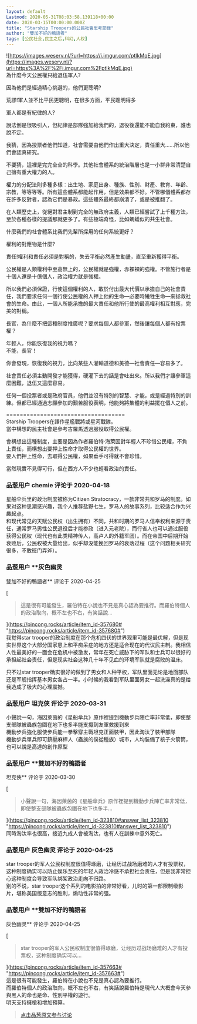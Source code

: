 ```yaml
---
layout: default
Lastmod: 2020-05-31T08:03:58.139118+00:00
date: 2020-03-15T00:00:00.000Z
title: "Starship Troopers的公民社會思考節錄"
author: "雙加不好的鴨語者"
tags: [公民社会,民主之后,科幻,人权]
---
```


![https://images.weserv.nl/?url=https://i.imgur.com/ptIkMqE.jpg](https://images.weserv.nl/?url=https%3A%2F%2Fi.imgur.com%2FptIkMqE.jpg)  
為什麼今天公民權只給退伍軍人?  
  
因為他們是經過精心挑選的，他們更聰明?  
  
荒謬!軍人並不比平民更聰明，在很多方面，平民聰明得多  
  
軍人都是有紀律的人?  
  
說法倒是很吸引人，但紀律是部隊強加給我們的，退役後還能不能自我約束，誰也說不定。  
  
我猜，因為投票者他們知道，社會需要由他們作出重大決定，責任重大……所以他們會認真研究。  
  
不要猜，這裡是完完全全的科學。其他社會體系的統治階層也是一小群非常清楚自己擁有重大權力的人。  
  
  
權力的分配法則多種多樣：出生地、家庭出身、種族、性別、財產、教育、年齡、宗教，等等等等。所有這些體系都能起作用，但是效果都不好。不管哪個體系都存在許多反對者，認為它們是暴政。這些體系最終都崩潰了，或是被推翻了。  
  
  
在人類歷史上，從絕對君主制到完全的無政府主義，人類已經嘗試了上千種方法，至於各種各樣的提議那就更多了。有些極端奇怪，比如螞蟻似的共生社會。  
  
  
什麼我們的社會體系比我們先輩所採用的任何系統更好？  
  
  
權利的對應物是什麼?  
  
責任!權利和責任必須是對稱的，失去平衡必然產生動盪，直至重新獲得平衡。  
  
公民權是人類權利中至高無上的，公民權就是強權，赤裸裸的強權。不管施行者是十個人還是十億個人，政治權力就是強權。  
  
所以我們必須保證，行使這個權利的人，敢於付出最大代價以承擔自己的社會責任，我們要求任何一個行使公民權的人押上他的生命—必要時犧牲生命—來拯救社會的生命。由此，一個人所能承擔的最大責任和他所行使的最高權利相互對應，完美的對稱。  
  
長官，為什麼不把這種制度推廣呢？要求每個人都參軍，然後讓每個人都有投票權？  
  
年輕人，你能恢復我的視力嗎？  
不能，長官！  
  
你會發現，恢復我的視力，比向某些人灌輸道德和美德—社會責任—容易多了。  
  
社會責任必須主動開發才能獲得，硬灌下去的話是會吐出來。所以我們才讓參軍這麼困難，退伍又這麼容易。  
  
任何一個投票者或是政府官員，他們並沒有特別的智慧、才能，或是經過特別的訓練。但都已經通過志願參加的艱苦服役表明，他能夠將集體的利益擺在個人之前。  
  
\===================================  
Starship Troopers在譯作星艦戰將或星河戰隊。  
當中構想的民主社會是參考古羅馬透過服役取得公民權。  
  
會構想出這種制度，主要是因為作者羅伯特·海萊因對年輕人不珍惜公民權，不負上責任，而構想出要押上性命才取得公民權的世界。  
要人們押上性命，去取得公民權，如果垂手可得就不會珍惜。  
  
當然現實不見得可行，但在西方人不少也輕看政治的責任。

            
### 品葱用户 **chemie** 评论于 2020-04-18
        
星船伞兵里的政治制度被称为Citizen Stratocracy，一款非常共和罗马的制度。如果对这种思潮感兴趣，我个人推荐盐野七生，罗马人的故事系列，比较适合作为兴趣起点。  
和现代常见的天赋公民权（出生拥有）不同，共和时期的罗马人信奉权利来源于责任，通常罗马男性公民退役后才能参政（进入元老院），而行省人也可以通过服役获得公民权（现代也有此类精神传人，高卢人的外籍军团）。而在帝国中后期开始衰败后，公民权被大量给出，似乎却没能挽回罗马的衰落过程（这个问题相关研究很多，不敢班门弄斧）。
        


            
### 品葱用户 **灰色幽灵 
雙加不好的鴨語者** 评论于 2020-04-25
        
[

> 這是很有可能發生，羅伯特在小說也不見是真心認為要推行。而羅伯特個人的政治取向，概不左也不右，有笑話說...

](https://pincong.rocks/article/item_id-357680# "https://pincong.rocks/article/item_id-357680#")  
我觉得star trooper的政治制度在那个危机四伏的世界观里可能是最优解，但是现实世界这个大部分国家患上和平痴呆症的地方还是适合现在的代议民主制。我相信人性最美好的一面会在危机中被激发，常年在死亡威胁下的军队和士兵可以很好的承担起社会责任，但是现实社会这种几十年不见血的环境军队就是腐败的温床。  
  
只不过star trooper确实很好的做到了男女和人种平权，军队里面无论是地面部队还是军舰指挥基本男女各占一半。小时候的我看到军队里面男女一起洗澡真的是给我造成了极大的心理震撼。
        


            
### 品葱用户 **坦克俠** 评论于 2020-03-31
        
小聲說一句，海因萊茵的《星船傘兵》原作裡提到機動步兵陣亡率非常低，即使整支部隊被蟲族包圍在地下也多半能支撐到友軍救援到來  
機動步兵強化服使步兵能一拳擊穿主戰坦克正面裝甲，因此淘汰了裝甲部隊  
機動步兵單兵即可鎮壓麻桿人（蟲族的僕從種族）城市，人均裝備了核子火箭筒，也可以說是高達的創作原型
        


            
### 品葱用户 **雙加不好的鴨語者 
坦克俠** 评论于 2020-03-30
        
[

> 小聲說一句，海因萊茵的《星船傘兵》原作裡提到機動步兵陣亡率非常低，即使整支部隊被蟲族包圍在地下也多半...

](https://pincong.rocks/article/item_id-323810#answer_list_323810 "https://pincong.rocks/article/item_id-323810#answer_list_323810")  
同時淘汰率也很高，接近九成人會被淘汰，也有人在訓練中意外死亡。
        


            
### 品葱用户 **灰色幽灵** 评论于 2020-04-25
        
star trooper的军人公民权制度很值得琢磨，让经历过战场磨难的人才有投票权，这种制度确实可以防止娱乐至死的年轻人政治冷感不承担社会责任，但是我非常担心这种制度会导致军队绑架政治走向不归路。  
别的不说，star trooper这个系列的电影拍的非常好看，儿时的第一部限制级影片，堪称美国版意志的胜利，煽动性非常的强。
        


            
### 品葱用户 **雙加不好的鴨語者 
灰色幽灵** 评论于 2020-04-25
        
[

> star trooper的军人公民权制度很值得琢磨，让经历过战场磨难的人才有投票权，这种制度确实可以...

](https://pincong.rocks/article/item_id-357663# "https://pincong.rocks/article/item_id-357663#")  
這是很有可能發生，羅伯特在小說也不見是真心認為要推行。  
而羅伯特個人的政治取向，概不左也不右，有笑話說羅伯特是現代人大概會今天參與黑人的命也是命、性別平權的遊行。  
明天支持擁槍和增加預算。
        






> [点击品葱原文参与讨论](https://pincong.rocks/article/id-16252__sort_key-agree_count__sort-DESC)

